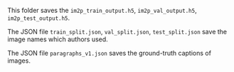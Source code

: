 
This folder saves the `im2p_train_output.h5`, `im2p_val_output.h5`, `im2p_test_output.h5`.

The JSON file `train_split.json`, `val_split.json`, `test_split.json` save the image names which authors used.

The JSON file `paragraphs_v1.json` saves the ground-truth captions of images. 
